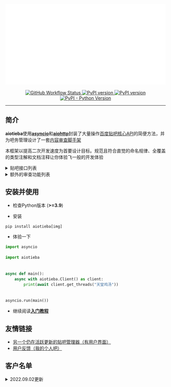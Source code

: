 <p align="center">

<img src="docs/img/aiotieba.svg">

</p>

<div align="center">
<p>
<a href="https://github.com/Starry-OvO/Tieba-Manager/actions">
    <img src="https://img.shields.io/github/workflow/status/Starry-OvO/Tieba-Manager/CI?label=CI&logo=github" alt="GitHub Workflow Status">
</a>
<a href="https://pypi.org/project/aiotieba">
    <img src="https://badge.fury.io/py/aiotieba.svg" alt="PyPI version">
</a>
<a href="https://lgtm.com/projects/g/Starry-OvO/Tieba-Manager/context:python">
    <img src="https://img.shields.io/lgtm/grade/python/g/Starry-OvO/Tieba-Manager?logo=lgtm" alt="PyPI version">
</a>
<a href="https://pypi.org/project/aiotieba">
    <img src="https://img.shields.io/pypi/pyversions/aiotieba" alt="PyPI - Python Version">
</a>
</p>
</div>

---

## 简介

**aiotieba**使用[**asyncio**](https://tutorial.python.org/zh-cn/3/library/asyncio.html)和[**aiohttp**](https://github.com/aio-libs/aiohttp)封装了大量操作[百度贴吧核心API](https://github.com/Starry-OvO/Tieba-Manager/blob/master/aiotieba/client.py)的简便方法，并为吧务管理设计了一套[内容审查脚手架](https://github.com/Starry-OvO/Tieba-Manager/blob/master/aiotieba/reviewer.py)

本框架以提高二次开发速度为首要设计目标。规范且符合直觉的命名规律、全覆盖的类型注解和文档注释让你体验飞一般的开发体验

<details>

<summary>贴吧接口列表</summary>

+ 按回复时间/发布时间/热门序获取贴吧主题帖/精华帖列表。支持获取带转发/投票/转发嵌套投票/各种卡片的主题帖信息
+ 获取带图片链接/小尾巴内容/点赞情况/用户信息（[用户名](https://starry-ovo.github.io/Tieba-Manager/tutorial/quickstart#user_name)/[portrait](https://starry-ovo.github.io/Tieba-Manager/tutorial/quickstart#portrait)/[user_id](https://starry-ovo.github.io/Tieba-Manager/tutorial/quickstart#user_id)/等级/性别/是否锁回复）/每条回复的前排楼中楼（支持按或不按点赞数排序）的楼层列表
+ 获取带所有前述用户信息的楼中楼列表
+ 根据[用户名](https://starry-ovo.github.io/Tieba-Manager/tutorial/quickstart#user_name)/[portrait](https://starry-ovo.github.io/Tieba-Manager/tutorial/quickstart#portrait)/[user_id](https://starry-ovo.github.io/Tieba-Manager/tutorial/quickstart#user_id)中的任一项反查其他用户信息，或通过用户主页的[tieba_uid](https://starry-ovo.github.io/Tieba-Manager/tutorial/quickstart#tieba_uid)反查其他用户信息
+ 使用小吧主、语音小编的账号删帖/屏蔽/封禁。支持删除视频帖/批量删帖/多于1天的封禁
+ 使用已被大吧主分配解封/恢复/处理申诉权限的吧务账号解封/恢复/处理申诉
+ 使用大吧主账号推荐帖子到首页/移动帖子到指定分区/加精/撤精/置顶/撤置顶/添加黑名单/查看黑名单/取消黑名单
+ 获取其他用户的主页信息/关注贴吧列表/关注用户列表/粉丝列表/发布的主题帖列表
+ 使用当前账号关注贴吧/取关贴吧/关注用户/取关用户/移除粉丝/获取屏蔽贴吧列表/屏蔽贴吧/取消屏蔽贴吧/点赞点踩/取消点赞点踩/签到/水帖/发送私信/获取回复历史
+ 获取一个贴吧的最新关注用户列表/等级排行榜/吧务列表/吧详情

</details>

<details>

<summary>额外的审查功能列表</summary>

+ 数据库功能：缓存贴吧常量（如贴吧名到fid的映射关系、用户基本信息等）/为用户添加标记/为帖子或回复添加标记/为图像hash添加标记
+ 图像处理功能：图像解码/二维码解析/图像hash计算

</details>

## 安装并使用

+ 检查Python版本 (**>=3.9**)

+ 安装

```shell
pip install aiotieba[img]
```

+ 体验一下

```python
import asyncio

import aiotieba


async def main():
    async with aiotieba.Client() as client:
        print(await client.get_threads("天堂鸡汤"))


asyncio.run(main())
```

+ 继续阅读[**入门教程**](https://starry-ovo.github.io/Tieba-Manager/tutorial/quickstart)

## 友情链接

+ [另一个仍在活跃更新的贴吧管理器（有用户界面）](https://github.com/dog194/TiebaManager)
+ [用户反馈（我的个人吧）](https://tieba.baidu.com/starry)

## 客户名单

<details>

<summary>2022.09.02更新</summary>

|      吧名      | 关注用户数 | 最近29天日均访问量 | 日均主题帖数 | 日均回复数 |
| :------------: | :--------: | :----------------: | :----------: | :--------: |
|    抗压背锅    | 3,999,868  |     1,491,388      |    4,312     |  115,509   |
|     孙笑川     | 2,407,267  |      790,973       |    9,068     |  247,883   |
|    lol半价     | 1,957,818  |      100,491       |     271      |   5,099    |
|      宫漫      | 1,322,452  |       48,285       |     236      |   3,586    |
|    逆水寒ol    |  714,519   |       38,914       |     122      |   2,947    |
|    新孙笑川    |  327,103   |       71,502       |     565      |   25,431   |
|     vtuber     |  212,913   |       12,603       |      77      |    792     |
|     asoul      |  158,179   |       19,276       |     180      |   1,054    |
|      嘉然      |   56,702   |       20,298       |     151      |   2,259    |
|      向晚      |   29,358   |       15,274       |     137      |   1,857    |
|      贝拉      |   21,655   |       10,494       |      54      |    910     |
|      乃琳      |   17,143   |       5,143        |      32      |    372     |
| vtuber自由讨论 |   16,736   |       4,491        |      4       |     83     |
| asoul一个魂儿  |   14,648   |       1,111        |      7       |     50     |
|     贝贝珈     |   1,637    |        881         |      2       |     21     |

</details>
